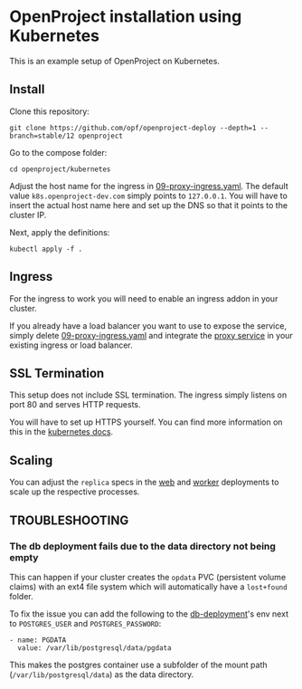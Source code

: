 # OpenProject installation using Kubernetes

This is an example setup of OpenProject on Kubernetes.

## Install

Clone this repository:

```
git clone https://github.com/opf/openproject-deploy --depth=1 --branch=stable/12 openproject
```

Go to the compose folder:

```
cd openproject/kubernetes
```

Adjust the host name for the ingress in [09-proxy-ingress.yaml](./09-proxy-ingress.yaml).
The default value `k8s.openproject-dev.com` simply points to `127.0.0.1`.
You will have to insert the actual host name here and set up the DNS so that it points to the cluster IP.

Next, apply the definitions:

```
kubectl apply -f .
```

## Ingress

For the ingress to work you will need to enable an ingress addon in your cluster.

If you already have a load balancer you want to use to expose the service,
simply delete [09-proxy-ingress.yaml](./09-proxy-ingress.yaml) and integrate
the [proxy service](./08-proxy-service.yaml) in your existing ingress or load balancer.

## SSL Termination

This setup does not include SSL termination.
The ingress simply listens on port 80 and serves HTTP requests.

You will have to set up HTTPS yourself.
You can find more information on this in the [kubernetes docs](https://kubernetes.github.io/ingress-nginx/user-guide/tls/).

## Scaling

You can adjust the `replica` specs in the [web](./05-web-deployment.yaml) and [worker](./05-worker-deployment.yaml) deployments
to scale up the respective processes.

## TROUBLESHOOTING

### The **db** deployment fails due to the data directory not being empty

This can happen if your cluster creates the `opdata` PVC (persistent volume claims) with an ext4 file system
which will automatically have a `lost+found` folder.

To fix the issue you can add the following to the [db-deployment](./02-db-deployment.yaml)'s env next to
`POSTGRES_USER` and `POSTGRES_PASSWORD`:

```
- name: PGDATA
  value: /var/lib/postgresql/data/pgdata
```

This makes the postgres container use a subfolder of the mount path (`/var/lib/postgresql/data`) as the data directory.
